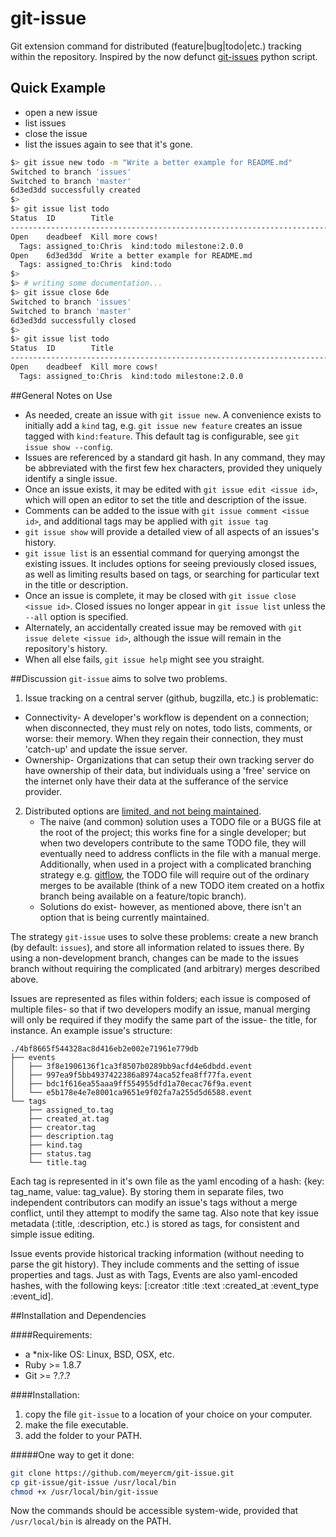 

# git-issue
Git extension command for distributed (feature|bug|todo|etc.) tracking within the repository.  Inspired by the now defunct [git-issues](https://github.com/duplys/git-issues) python script.

## Quick Example
- open a new issue
- list issues
- close the issue
- list the issues again to see that it's gone.

``` bash
$> git issue new todo -m "Write a better example for README.md"
Switched to branch 'issues'
Switched to branch 'master'
6d3ed3dd successfully created
$>
$> git issue list todo
Status  ID        Title
-------------------------------------------------------------------------------
Open    deadbeef  Kill more cows!
  Tags: assigned_to:Chris  kind:todo milestone:2.0.0
Open    6d3ed3dd  Write a better example for README.md
  Tags: assigned_to:Chris  kind:todo
$>
$> # writing some documentation...
$> git issue close 6de
Switched to branch 'issues'
Switched to branch 'master'
6d3ed3dd successfully closed
$>
$> git issue list todo
Status  ID        Title
-------------------------------------------------------------------------------
Open    deadbeef  Kill more cows!
  Tags: assigned_to:Chris  kind:todo milestone:2.0.0
```
##General Notes on Use
- As needed, create an issue with `git issue new`. A convenience exists to initially add a `kind` tag, e.g. `git issue new feature` creates an issue tagged with `kind:feature`.  This default tag is configurable, see `git issue show --config`.
- Issues are referenced by a standard git hash.  In any command, they may be abbreviated with the first few hex characters, provided they uniquely identify a single issue.
- Once an issue exists, it may be edited with `git issue edit <issue id>`, which will open an editor to set the title and description of the issue.
- Comments can be added to the issue with `git issue comment <issue id>`, and additional tags may be applied with `git issue tag`
- `git issue show` will provide a detailed view of all aspects of an issues's history.
- `git issue list` is an essential command for querying amongst the existing issues. It includes options for seeing previously closed issues, as well as limiting results based on tags, or searching for particular text in the title or description.
- Once an issue is complete, it may be closed with `git issue close <issue id>`. Closed issues no longer appear in `git issue list` unless the `--all` option is specified.
- Alternately, an accidentally created issue may be removed with `git issue delete <issue id>`, although the issue will remain in the repository's history.
- When all else fails, `git issue help` might see you straight.

##Discussion
`git-issue` aims to solve two problems.

 1. Issue tracking on a central server (github, bugzilla, etc.) is problematic:
   - Connectivity- A developer's workflow is dependent on a connection; when disconnected, they must rely on notes, todo lists, comments, or worse: their memory.  When they regain their connection, they must 'catch-up' and update the issue server.
   - Ownership- Organizations that can setup their own tracking server do have ownership of their data, but individuals using a 'free' service on the internet only have their data at the sufferance of the service provider.
 2. Distributed options are [limited, and not being maintained](http://stackoverflow.com/questions/2186628/textbased-issue-tracker-todo-list-for-git).
     - The naive (and common) solution uses a TODO file or a BUGS file at the root of the project; this works fine for a single developer; but when two developers contribute to the same TODO file, they will eventually need to address conflicts in the file with a manual merge.   Additionally, when used in a project with a complicated branching strategy e.g. [gitflow](http://nvie.com/posts/a-successful-git-branching-model/), the TODO file will require out of the ordinary merges to be available (think of a new TODO item created on a hotfix branch being available on a feature/topic branch).
     - Solutions do exist- however, as mentioned above, there isn't an option that is being currently maintained.

The strategy `git-issue` uses to solve these problems: create a new branch (by default: `issues`), and store all information related to issues there.  By using a non-development branch, changes can be made to the issues branch without requiring the complicated (and arbitrary) merges described above.

Issues are represented as files within folders; each issue is composed of multiple files- so that if two developers modify an issue, manual merging will only be required if they modify the same part of the issue- the title, for instance.  An example issue's structure:

```
./4bf8665f544328ac8d416eb2e002e71961e779db
├── events
│   ├── 3f8e1906136f1ca3f8507b0289bb9acfd4e6dbdd.event
│   ├── 997ea9f5bb4937422386a8974aca52fea8ff77fa.event
│   ├── bdc1f616ea55aaa9ff554955dfd1a70ecac76f9a.event
│   └── e5b178e4e7e8001ca9651e9f02fa7a255d5d6588.event
└── tags
    ├── assigned_to.tag
    ├── created_at.tag
    ├── creator.tag
    ├── description.tag
    ├── kind.tag
    ├── status.tag
    └── title.tag
```

Each tag is represented in it's own file as the yaml encoding of a hash: {key: tag_name, value: tag_value}. By storing them in separate files, two independent contributors can modify an issue's tags without a merge conflict, until they attempt to modify the same tag.  Also note that key issue metadata (:title, :description, etc.) is stored as tags, for consistent and simple issue editing.

Issue events provide historical tracking information (without needing to parse the git history). They include comments and the setting of issue properties and tags.  Just as with Tags, Events are also yaml-encoded hashes, with the following keys: [:creator :title :text :created_at :event_type :event_id].

##Installation and Dependencies

####Requirements:
 - a *nix-like OS: Linux, BSD, OSX, etc.
 - Ruby >= 1.8.7
 - Git >= ?.?.?

####Installation:
 1. copy the file `git-issue` to a location of your choice on your computer.
 2. make the file executable.
 3. add the folder to your PATH.

#####One way to get it done:
``` bash
git clone https://github.com/meyercm/git-issue.git
cp git-issue/git-issue /usr/local/bin
chmod +x /usr/local/bin/git-issue
```

Now the commands should be accessible system-wide, provided that `/usr/local/bin` is already on the PATH.
